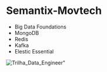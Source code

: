 # Semantix-Movtech
- Big Data Foundations
- MongoDB
- Redis
- Kafka
- Elestic Essential

![Trilha_Data_Engineer](https://user-images.githubusercontent.com/19829603/197898570-8a2c4883-3ea8-47b4-b7c4-67bc5c5686ef.png)" 

